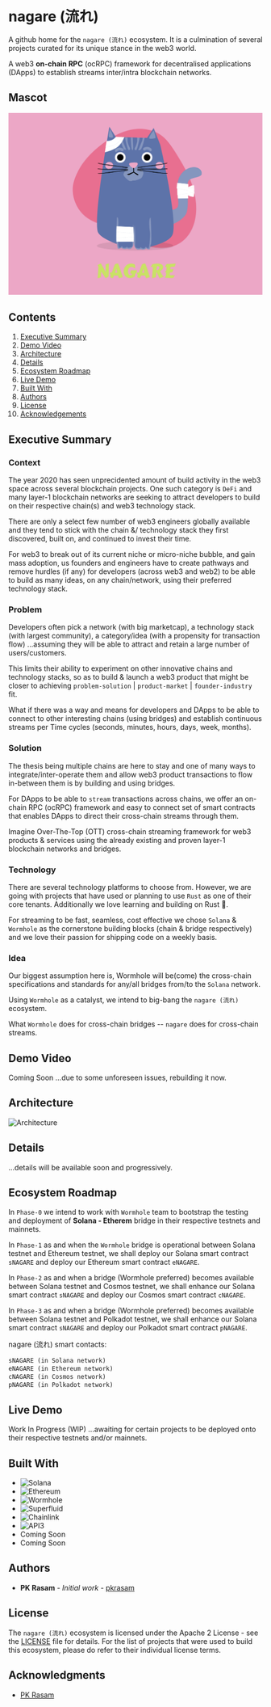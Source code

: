 # nagare (流れ)

A github home for the `nagare (流れ)` ecosystem. It is a culmination of several projects curated for its unique stance in the web3 world.

A web3 **on-chain RPC** (ocRPC) framework for decentralised applications (DApps) to establish streams inter/intra blockchain networks.

## Mascot

![Mascot](images/nagare-mascot-00.png)

## Contents

1. [Executive Summary](#executive-summary)
1. [Demo Video](#demo-video)
1. [Architecture](#architecture)
1. [Details](#details)
1. [Ecosystem Roadmap](#ecosystem-roadmap)
1. [Live Demo](#live-demo)
1. [Built With](#built-with)
1. [Authors](#authors)
1. [License](#license)
1. [Acknowledgements](#acknowledgements)

## Executive Summary

### Context

The year 2020 has seen unprecidented amount of build activity in the web3 space across several blockchain projects. One such category is `DeFi` and many layer-1 blockchain networks are seeking to attract developers to build on their respective chain(s) and web3 technology stack.

There are only a select few number of web3 engineers globally available and they tend to stick with the chain &/ technology stack they first discovered, built on, and continued to invest their time.

For web3 to break out of its current niche or micro-niche bubble, and gain mass adoption, us founders and engineers have to create pathways and remove hurdles (if any) for developers (across web3 and web2) to be able to build as many ideas, on any chain/network, using their preferred technology stack.

### Problem

Developers often pick a network (with big marketcap), a technology stack (with largest community), a category/idea (with a propensity for transaction flow) ...assuming they will be able to attract and retain a large number of users/customers.

This limits their ability to experiment on other innovative chains and technology stacks, so as to build & launch a web3 product that might be closer to achieving `problem-solution` | `product-market` | `founder-industry` fit.

What if there was a way and means for developers and DApps to be able to connect to other interesting chains (using bridges) and establish continuous streams per Time cycles (seconds, minutes, hours, days, week, months).

### Solution

The thesis being multiple chains are here to stay and one of many ways to integrate/inter-operate them and allow web3 product transactions to flow in-between them is by building and using bridges.

For DApps to be able to `stream` transactions across chains, we offer an on-chain RPC (ocRPC) framework and easy to connect set of smart contracts that enables DApps to direct their cross-chain streams through them.

Imagine Over-The-Top (OTT) cross-chain streaming framework for web3 products & services using the already existing and proven layer-1 blockchain networks and bridges.

### Technology

There are several technology platforms to choose from. However, we are going with projects that have used or planning to use `Rust` as one of their core tenants. Additionally we love learning and building on Rust 🦀.

For streaming to be fast, seamless, cost effective we chose `Solana` & `Wormhole` as the cornerstone building blocks (chain & bridge respectively) and we love their passion for shipping code on a weekly basis.

### Idea

Our biggest assumption here is, Wormhole will be(come) the cross-chain specifications and standards for any/all bridges from/to the `Solana` network.

Using `Wormhole` as a catalyst, we intend to big-bang the `nagare (流れ)` ecosystem.

What `Wormhole` does for cross-chain bridges -- `nagare` does for cross-chain streams.

## Demo Video

Coming Soon ...due to some unforeseen issues, rebuilding it now.

## Architecture

![Architecture](archs/nagare-arch-00.png)

## Details

...details will be available soon and progressively.

## Ecosystem Roadmap

In `Phase-0` we intend to work with `Wormhole` team to bootstrap the testing and deployment of **Solana - Etherem** bridge in their respective testnets and mainnets.

In `Phase-1` as and when the `Wormhole` bridge is operational between Solana testnet and Ethereum testnet, we shall deploy our Solana smart contract `sNAGARE` and deploy our Ethereum smart contract `eNAGARE`.

In `Phase-2` as and when a bridge (Wormhole preferred) becomes available between Solana testnet and Cosmos testnet, we shall enhance our Solana smart contract `sNAGARE` and deploy our Cosmos smart contract `cNAGARE`.

In `Phase-3` as and when a bridge (Wormhole preferred) becomes available between Solana testnet and Polkadot testnet, we shall enhance our Solana smart contract `sNAGARE` and deploy our Polkadot smart contract `pNAGARE`.

nagare (流れ) smart contacts:
```
sNAGARE (in Solana network)
eNAGARE (in Ethereum network)
cNAGARE (in Cosmos network)
pNAGARE (in Polkadot network)
```

## Live Demo

Work In Progress (WIP) ...awaiting for certain projects to be deployed onto their respective testnets and/or mainnets.

## Built With

* ![Solana](https://solana.com/)
* ![Ethereum](https://ethereum.org/en/)
* ![Wormhole](https://github.com/certusone/wormhole)
* ![Superfluid](https://www.superfluid.finance/)
* ![Chainlink](https://chain.link/)
* ![API3](https://api3.org/)
* Coming Soon
* Coming Soon

## Authors

* **PK Rasam** - *Initial work* - [pkrasam](https://github.com/pkrasam)

## License

The `nagare (流れ)` ecosystem is licensed under the Apache 2 License - see the [LICENSE](LICENSE) file for details. For the list of projects that were used to build this ecosystem, please do refer to their individual license terms.

## Acknowledgments

* [PK Rasam](https://github.com/pkrasam)